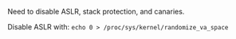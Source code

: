 Need to disable ASLR, stack protection, and canaries. 

Disable ASLR with: `echo 0 > /proc/sys/kernel/randomize_va_space`
